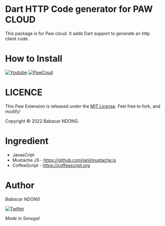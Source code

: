 # Dart HTTP Code generator for PAW CLOUD
This package is for Paw cloud.
It adds Dart support to generate an http client code.

# How to Install
[![Youtube](https://img.shields.io/badge/Youtube-how%20to%20install%20it%20%3F-red)](#) [![PawCoud](https://img.shields.io/badge/PawCloud-DartHTTPCodeGenerator-blue)](https://paw.cloud/extensions/DartHTTPCodeGenerator)

# LICENCE
This Paw Extension is released under the [MIT License](https://github.com/babstrap/dart_http_code_generator/blob/main/LICENCE). Feel free to fork, and modify!

Copyright © 2022 Babacar NDONG.


# Ingredient
- JavasCript
- Mustache JS - https://github.com/janl/mustache.js
- CoffeeScript - https://coffeescript.org

# Author
_Babacar NDONG_

[![Twitter](https://img.shields.io/twitter/url?style=social&url=https%3A%2F%2Ftwitter.com%2FBabacar51193320)](https://twitter.com/babstrap)

*Made in Senegal*
